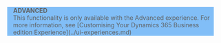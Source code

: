 <blockquote STYLE="background: #81BEF7;border-left:None"><b>ADVANCED</b><br />This functionality is only available with the Advanced experience. For more information, see [Customising Your Dynamics 365 Business edition Experience](../ui-experiences.md) </blockquote>
